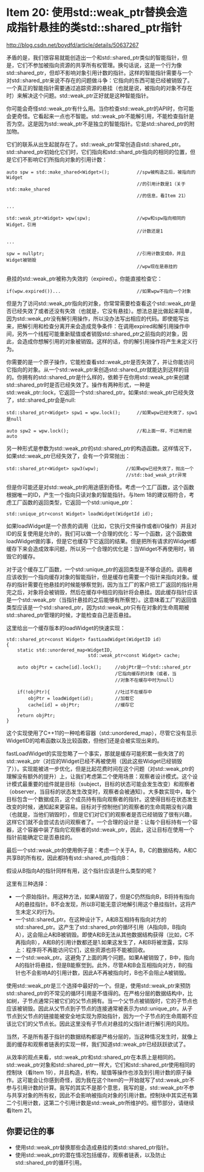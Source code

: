# Item 20: 使用std::weak_ptr替换会造成指针悬挂的类std::shared_ptr指针

http://blog.csdn.net/boydfd/article/details/50637267

矛盾的是，我们很容易就能创造出一个和std::shared_ptr类似的智能指针，但是，它们不参加被指向资源的共享所有权管理。换句话说，这是一个行为像std::shared_ptr，但却不影响对象引用计数的指针。这样的智能指针需要与一个对std::shared_ptr来说不存在的问题做斗争：它指向的东西可能已经被销毁了。一个真正的智能指针需要通过追踪资源的悬挂（也就是说，被指向的对象不存在时）来解决这个问题。std::weak_ptr正好就是这种智能指针。

你可能会奇怪std::weak_ptr有什么用。当你检查std::weak_ptr的API时，你可能会更奇怪。它看起来一点也不智能。std::weak_ptr不能解引用，不能检查指针是否为空。这是因为std::weak_ptr不是独立的智能指针。它是std::shared_ptr的附加物。

它们的联系从出生起就存在了。std::weak_ptr常常创造自std::shared_ptr。std::shared_ptr初始化它们时，它们指向和std::shard_ptr指向的相同的位置，但是它们不影响它们所指向对象的引用计数：
```
auto spw = std::make_shared<Widget>();          //spw被构造之后，被指向的Widget
                                                //的引用计数是1（关于std::make_shared
                                                //的信息，看Item 21）

...

std::weak_ptr<Widget> wpw(spw);                 //wpw和spw指向相同的Widget，引用
                                                //计数还是1

...

spw = nullptr;                                  //引用计数变成0，并且Widget被销毁
                                                //wpw现在是悬挂的
```
悬挂的std::weak_ptr被称为失效的（expired）。你能直接检查它：

```
if(wpw.expired())...                            //如果wpw不指向一个对象
```
但是为了访问std::weak_ptr指向的对象，你常常需要检查看这个std::weak_ptr是否已经失效了或者还没有失效（也就是，它没有悬挂）。想法总是比做起来简单，因为std::weak_ptr没有解引用操作，所以没办法写出相应的代码。即使能写出来，把解引用和检查分离开来会造成竞争条件：在调用expired和解引用操作中间，另外一个线程可能重新赋值或者销毁std::shared_ptr之前指向的对象，因此，会造成你想解引用的对象被销毁。这样的话，你的解引用操作将产生未定义行为。

你需要的是一个原子操作，它能检查看std::weak_ptr是否失效了，并让你能访问它指向的对象。从一个std::weak_ptr来创造std::shared_ptr就能达到这样的目的。你拥有的std::shared_ptr是什么样的，依赖于在你用std::weak_ptr来创建std::shared_ptr时是否已经失效了。操作有两种形式，一种是std::weak_ptr::lock，它返回一个std::shared_ptr。如果std::weak_ptr已经失效了，std::shared_ptr会是null:

```
std::shared_ptr<Widget> spw1 = wpw.lock();      //如果wpw已经失效了，spw1是null

auto spw2 = wpw.lock();                         //和上面一样，不过用的是auto
```
另一种形式是参数为std::weak_ptr的std::shared_ptr的构造函数。这样情况下，如果std::weak_ptr已经失效了，会有一个异常抛出：

```
std::shared_ptr<Widget> spw3(wpw);          //如果wpw已经失效了，抛出一个
                                            //std::bad_weak_ptr异常
```
但是你可能还是对std::weak_ptr的用途感到奇怪。考虑一个工厂函数，这个函数根据唯一的ID，产生一个指向只读对象的智能指针。与Item 18的建议相符合，考虑工厂函数的返回类型，它返回一个std::unique_ptr：

```
std::unique_ptr<const Widget> loadWidget(WidgetId id);
```
如果loadWidget是一个昂贵的调用（比如，它执行文件操作或者I/O操作）并且对ID的反复使用是允许的，我们可以做一个合理的优化：写一个函数，这个函数做loadWidget做的事，但是它也缓存下它返回的结果。但是把所有请求的Widget都缓存下来会造成效率问题，所以另一个合理的优化是：当Widget不再使用时，销毁它的缓存。

对于这个缓存工厂函数，一个std::unique_ptr的返回类型是不够合适的。调用者应该收到一个指向缓存对象的智能指针，但是缓存也需要一个指针来指向对象。缓存的指针需要在他悬挂的时候能够察觉到，因为当工厂的客户把工厂返回的指针用完之后，对象将会被销毁，然后在缓存中相应的指针将会悬挂。因此缓存指针应该是一个std::weak_ptr（当指针悬挂的之后能够有所察觉）。这意味着工厂的返回值类型应该是一个std::shared_ptr，因为std::weak_ptr只有在对象的生命周期被std::shared_ptr管理的时候，才能检查自己是否悬挂。

这里给出一个缓存版本的loadWidget的快速实现：

```
std::shared_ptr<const Widget> fastLoadWidget(WidgetID id)
{
    static std::unordered_map<WidgetID, 
                              std::weak_ptr<const Widget> cache;

    auto objPtr = cache[id].lock();     //objPtr是一个std::shared_ptr 
                                        /它指向缓存的对象（或者，当
                                        //对象不在缓存中时为null）

    if(!objPtr){                        //吐过不在缓存中
        objPtr = loadWidget(id);        //加载它
        cache[id] = objPtr;             //缓存它
    }
    return objPtr;
}
```
这个实现使用了C++11的一种哈希容器（std::unordered_map），尽管它没有显示WidgetID的哈希函数以及比较函数，但他们还是会被实现出来的。

fastLoadWidget的实现忽略了一个事实，那就是缓存可能积累一些失效了的std::weak_ptr（对应的Widget已经不再被使用（因此这些Widget已经销毁了））。实现能被进一步优化，但是比起花费时间在这个问题（对std::weak_ptr的理解没有额外的提升）上，让我们考虑第二个使用场景：观察者设计模式。这个设计模式最重要的组件就是目标（subject，目标的状态可能会发生改变）和观察者（observer，当目标的状态发生改变时，观察者会被通知）。大多数实现中，每个目标包含一个数据成员，这个成员持有指向观察者的指针。这使得目标在状态发生改变的时候，通知起来更容易。目标对于控制他们的观察者的生命周期没有兴趣（也就是，当他们销毁时），但是它们对它们的观察者是否已经销毁了很有兴趣，这样它们就不会尝试去访问观察者了。一个合理的设计是：让每个目标持有一个容器，这个容器中装了指向它观察者的std::weak_ptr，因此，这让目标在使用一个指针前能确定它是否悬挂的。

最后一个std::weak_ptr的使用例子是：考虑一个关于A，B，C的数据结构，A和C共享B的所有权，因此都持有std::shared_ptr指向B：

假设从B指向A的指针同样有用，这个指针应该是什么类型的呢？

这里有三种选择：
- 一个原始指针。用这种方法，如果A销毁了，但是C仍然指向B，B将持有指向A的悬挂指针。B不会发现，所以B可能无意识地解引用这个悬挂指针。这将产生未定义的行为。
- 一个std::shared_ptr。在这种设计下，A和B互相持有指向对方的std::shared_ptr。这产生了std::shared_ptr的循环引用（A指向B，B指向A），这会阻止A和B被销毁。即使A和B无法从其他数据结构获得（比如，C不再指向B），A和B的引用计数都还是1.如果这发生了，A和B将被泄露，实际上：程序将不再能访问它们，这些资源也将不能被回收。
- 一个std::weak_ptr。这避免了上面的两个问题。如果A被销毁了，B中，指向A的指针将悬挂，但是B能察觉到。此外，尽管A和B会互相指向对方，B的指针也不会影响A的引用计数，因此A不再被指向时，B也不会阻止A被销毁。

使用std::weak_ptr是三个选择中最好的一个。但是，使用std::weak_ptr来预防std::shared_ptr的不常见的循环引用是不值得的。在严格分层的数据结构中，比如树，子节点通常只被它们的父节点拥有。当一个父节点被销毁时，它的子节点也应该被销毁。因此从父节点到子节点的连接通常被表示为std::unique_ptr。从子节点到父节点的链接能被安全地实现为原始指针，因为一个子节点的生命周期不应该比它们的父节点长。因此这里没有子节点对悬挂的父指针进行解引用的风险。

当然，不是所有基于指针的数据结构都是严格分层的，当这种情况发生时，就像上面的缓存和观察者链表的实现一样，我们知道std::weak_ptr已经跃跃欲试了。

从效率的观点来看，std::weak_ptr和std::shared_ptr在本质上是相同的。std::weak_ptr对象和std::shared_ptr一样大，它们和std::shared_ptr使用相同的控制块（看Item 19），并且构造，析构，赋值等操作也涉及到引用计数的原子操作。这可能会让你感到奇怪，因为我在这个Item的一开始就写了std::weak_ptr不参与引用计数的计算。我写的其实不是那个意思，我写的是，std::weak_ptr不参与共享对象的所有权，因此不会影响被指向对象的引用计数。控制块中其实还有第二个引用计数，这第二个引用计数是std::weak_ptr所维护的。细节部分，请继续看Item 21。

## 你要记住的事
- 使用std::weak_ptr替换那些会造成悬挂的类std::shared_ptr指针。
- 使用std::weak_ptr的潜在情况包括缓存，观察者链表，以及防止std::shared_ptr的循环引用。
